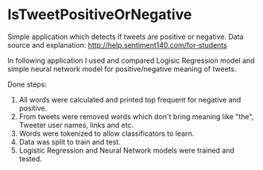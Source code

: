 # IsTweetPositiveOrNegative
Simple application which detects if tweets are positive or negative. Data source and explanation:
http://help.sentiment140.com/for-students

In following application I used and compared Logisic Regression model and simple neural network model 
for positive/negative meaning of tweets. 

Done steps:
1. All words were calculated and printed top frequent for negative and positive.
2. From tweets were removed words which don't bring meaning like "the", Tweeter user names, links and etc.
3. Words were tokenized to allow classificators to learn.
4. Data was split to train and test.
5. Logistic Regression and Neural Network models were trained and tested. 